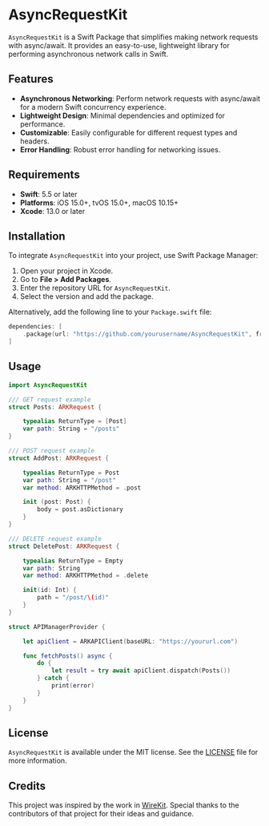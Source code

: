# AsyncRequestKit

`AsyncRequestKit` is a Swift Package that simplifies making network requests with async/await. It provides an easy-to-use, lightweight library for performing asynchronous network calls in Swift.

## Features

- **Asynchronous Networking**: Perform network requests with async/await for a modern Swift concurrency experience.
- **Lightweight Design**: Minimal dependencies and optimized for performance.
- **Customizable**: Easily configurable for different request types and headers.
- **Error Handling**: Robust error handling for networking issues.

## Requirements

- **Swift**: 5.5 or later
- **Platforms**: iOS 15.0+, tvOS 15.0+, macOS 10.15+
- **Xcode**: 13.0 or later

## Installation

To integrate `AsyncRequestKit` into your project, use Swift Package Manager:

1. Open your project in Xcode.
2. Go to **File > Add Packages**.
3. Enter the repository URL for `AsyncRequestKit`.
4. Select the version and add the package.

Alternatively, add the following line to your `Package.swift` file:

```swift
dependencies: [
    .package(url: "https://github.com/yourusername/AsyncRequestKit", from: "1.0.0")
]
```

## Usage

```swift
import AsyncRequestKit

/// GET request example
struct Posts: ARKRequest {

    typealias ReturnType = [Post]
    var path: String = "/posts"
}

/// POST request example
struct AddPost: ARKRequest {

    typealias ReturnType = Post
    var path: String = "/post"
    var method: ARKHTTPMethod = .post

    init (post: Post) {
        body = post.asDictionary
    }
}

/// DELETE request example
struct DeletePost: ARKRequest {

    typealias ReturnType = Empty
    var path: String
    var method: ARKHTTPMethod = .delete

    init(id: Int) {
        path = "/post/\(id)"
    }
}

struct APIManagerProvider {

    let apiClient = ARKAPIClient(baseURL: "https://yoururl.com")

    func fetchPosts() async {
        do {
            let result = try await apiClient.dispatch(Posts())
        } catch {
            print(error)
        }
    }
}
```

## License

`AsyncRequestKit` is available under the MIT license. See the [LICENSE](LICENSE) file for more information.

## Credits

This project was inspired by the work in [WireKit](https://github.com/afterxleep/WireKit). Special thanks to the contributors of that project for their ideas and guidance.
